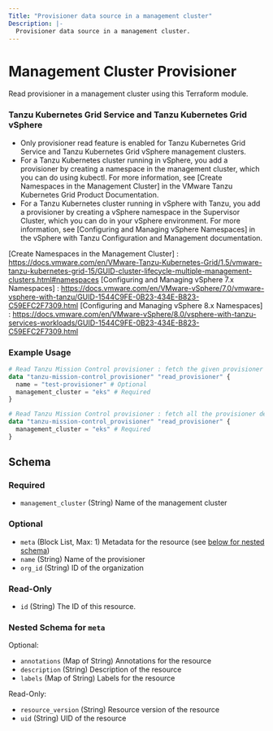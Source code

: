 ```yaml
---
Title: "Provisioner data source in a management cluster"
Description: |-
  Provisioner data source in a management cluster.
---
```


# Management Cluster Provisioner

Read provisioner in a management cluster using this Terraform module.

### Tanzu Kubernetes Grid Service and Tanzu Kubernetes Grid vSphere
- Only provisioner read feature is enabled for Tanzu Kubernetes Grid Service and Tanzu Kubernetes Grid vSphere management clusters.
- For a Tanzu Kubernetes cluster running in vSphere, you add a provisioner by creating
  a namespace in the management cluster, which you can do using kubectl.
  For more information, see [Create Namespaces in the Management Cluster] in the VMware Tanzu Kubernetes Grid Product Documentation.
- For a Tanzu Kubernetes cluster running in vSphere with Tanzu, you add a provisioner by creating
  a vSphere namespace in the Supervisor Cluster, which you can do in your vSphere environment.
  For more information, see [Configuring and Managing vSphere Namespaces] in the vSphere with
  Tanzu Configuration and Management documentation.

[Create Namespaces in the Management Cluster] : https://docs.vmware.com/en/VMware-Tanzu-Kubernetes-Grid/1.5/vmware-tanzu-kubernetes-grid-15/GUID-cluster-lifecycle-multiple-management-clusters.html#namespaces
[Configuring and Managing vSphere 7.x Namespaces] : https://docs.vmware.com/en/VMware-vSphere/7.0/vmware-vsphere-with-tanzu/GUID-1544C9FE-0B23-434E-B823-C59EFC2F7309.html
[Configuring and Managing vSphere 8.x Namespaces] : https://docs.vmware.com/en/VMware-vSphere/8.0/vsphere-with-tanzu-services-workloads/GUID-1544C9FE-0B23-434E-B823-C59EFC2F7309.html

### Example Usage

```terraform
# Read Tanzu Mission Control provisioner : fetch the given provisioner details
data "tanzu-mission-control_provisioner" "read_provisioner" {
  name = "test-provisioner" # Optional
  management_cluster = "eks" # Required
}

# Read Tanzu Mission Control provisioner : fetch all the provisioner details for the given management cluster
data "tanzu-mission-control_provisioner" "read_provisioner" {
  management_cluster = "eks" # Required
}
```

<!-- schema generated by tfplugindocs -->
## Schema

### Required

- `management_cluster` (String) Name of the management cluster

### Optional

- `meta` (Block List, Max: 1) Metadata for the resource (see [below for nested schema](#nestedblock--meta))
- `name` (String) Name of the provisioner
- `org_id` (String) ID of the organization

### Read-Only

- `id` (String) The ID of this resource.

<a id="nestedblock--meta"></a>
### Nested Schema for `meta`

Optional:

- `annotations` (Map of String) Annotations for the resource
- `description` (String) Description of the resource
- `labels` (Map of String) Labels for the resource

Read-Only:

- `resource_version` (String) Resource version of the resource
- `uid` (String) UID of the resource